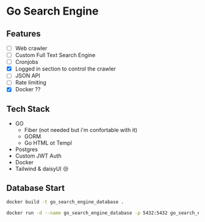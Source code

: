 # Go Search Engine

## Features

- [ ] Web crawler
- [ ] Custom Full Text Search Engine
- [ ] Cronjobs
- [x] Logged in section to control the crawler
- [ ] JSON API
- [ ] Rate limiting
- [x] Docker ??

## Tech Stack

- GO
  - Fiber (not needed but i'm confortable with it)
  - GORM
  - Go HTML ot Templ
- Postgres
- Custom JWT Auth
- Docker
- Tailwind & daisyUI 😒

## Database Start

```bash
docker build -t go_search_engine_database .
```

```bash
docker run -d --name go_search_engine_database -p 5432:5432 go_search_engine_database
```
